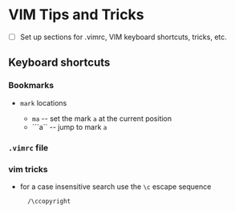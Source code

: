 VIM Tips and Tricks
===================

- [ ] Set up sections for .vimrc, VIM keyboard shortcuts, tricks, etc.

## Keyboard shortcuts

### Bookmarks

* `mark` locations

 	+ `ma` -- set the mark `a` at the current position
 	+ ```a`` -- jump to mark `a`

### `.vimrc` file

### vim tricks

* for a case insensitive search use the `\c` escape sequence

		/\ccopyright

